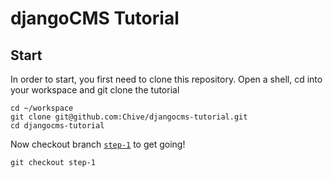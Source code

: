 djangoCMS Tutorial
==================

Start
-----
In order to start, you first need to clone this repository. Open a shell,
cd into your workspace and git clone the tutorial

```
cd ~/workspace
git clone git@github.com:Chive/djangocms-tutorial.git
cd djangocms-tutorial
```

Now checkout branch [`step-1`](https://github.com/Chive/djangocms-tutorial/tree/step-1) to get going!

```
git checkout step-1
```
